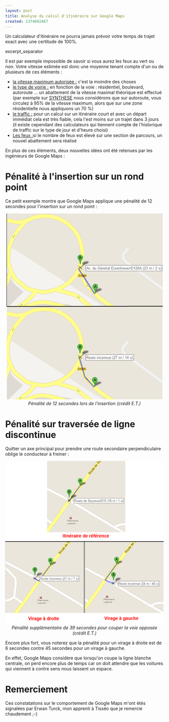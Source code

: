 ```yaml
---
layout: post
title: Analyse du calcul d'itinéraire sur Google Maps
created: 1374602467
---
```

Un calculateur d'itinéraire ne pourra jamais prévoir votre temps de trajet exact avec une certitude de 100%.

excerpt_separator

Il est par exemple impossible de savoir si vous aurez les feux au vert ou non.
Votre vitesse estimée est donc une moyenne tenant compte d'un ou de plusieurs de ces éléments :
<ul>
<li><u>la vitesse maximum autorisée :</u> c'est la moindre des choses</li>
<li><u>le type de voirie :</u> en fonction de la voie : résidentiel, boulevard, autoroute ... un abattement de la vitesse maximal théorique est effectué (par exemple sur <a href="/content/pr%C3%A9sentation-de-synthese">SYNTHESE</a> nous considérons que sur autoroute, vous circulez à 95% de la vitesse maximum, alors que sur une zone résidentielle nous appliquons un 70 %)</li>
<li><u>le traffic :</u> pour un calcul sur un itinéraire court et avec un départ immédiat cela est très fiable, cela l'est moins sur un trajet dans 3 jours (il existe cependant des calculateurs qui tiennent compte de l'historique de traffic sur le type de jour et d'heure choisi)</li>
<li><u>Les feux :</u>si le nombre de feux est élevé sur une section de parcours, un nouvel abattement sera réalisé</li>
</ul>

En plus de ces éléments, deux nouvelles idées ont été retenues par les ingénieurs de Google Maps :

<h1>Pénalité à l'insertion sur un rond point</h1>

Ce petit exemple montre que Google Maps applique une pénalité de 12 secondes pour l'insertion sur un rond point :

<center><img src="/sites/xavierraffin.com/files/algorithme-google-maps-1.png" />
<i>Pénalité de 12 secondes lors de l'insertion (crédit E.T.)</i></center>

<h1>Pénalité sur traversée de ligne discontinue</h1> 

Quitter un axe principal pour prendre une route secondaire perpendiculaire oblige le conducteur à freiner :

<center><img src="/sites/xavierraffin.com/files/algorithme-google-maps-2.png" />
<i>Pénalité supplémentaire de 39 secondes pour couper la voie opposée (crédit E.T.)</i></center>

Encore plus fort, vous noterez que la pénalité pour un virage à droite est de 6 secondes contre 45 secondes pour un virage à gauche.

En effet, Google Maps considère que lorsqu'on coupe la ligne blanche centrale, on perd encore plus de temps car on doit attendre que les voitures qui viennent à contre sens nous laissent un espace.

<h1>Remerciement</h1>

Ces constatations sur le comportement de Google Maps m'ont étés signalées par Erwan Turck, mon apprenti à Tisséo que je remercie chaudement ;-)
